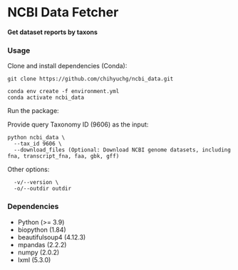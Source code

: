 # NCBI Data Fetcher

**Get dataset reports by taxons**

### Usage

Clone and install dependencies (Conda):

    git clone https://github.com/chihyuchg/ncbi_data.git

    conda env create -f environment.yml
    conda activate ncbi_data

Run the package:

Provide query Taxonomy ID (9606) as the input:

    python ncbi_data \
      --tax_id 9606 \
      --download_files (Optional: Download NCBI genome datasets, including fna, transcript_fna, faa, gbk, gff)


Other options:

      -v/--version \
      -o/--outdir outdir

### Dependencies

- Python (>= 3.9)
- biopython (1.84)
- beautifulsoup4 (4.12.3)
- mpandas (2.2.2)
- numpy (2.0.2)
- lxml (5.3.0)
